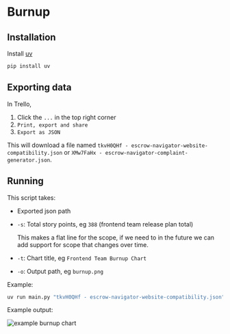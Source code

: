 # Burnup

## Installation

Install [uv](https://docs.astral.sh/uv/getting-started/installation/)

```sh
pip install uv
```

## Exporting data

In Trello,

1. Click the `...` in the top right corner
2. `Print, export and share`
3. `Export as JSON`

This will download a file named `tkvH0QHf - escrow-navigator-website-compatibility.json`
or `XMw7FaHx - escrow-navigator-complaint-generator.json`.

## Running

This script takes:

- Exported json path
- `-s`: Total story points, eg `388` (frontend team release plan total)

  This makes a flat line for the scope, if we need to in the future we can add support for
  scope that changes over time.

- `-t`: Chart title, eg `Frontend Team Burnup Chart`

- `-o`: Output path, eg `burnup.png`

Example:

```sh
uv run main.py "tkvH0QHf - escrow-navigator-website-compatibility.json" -t "Frontend Team Burnup Chart" -o burnup.png -s 388
```

Example output:

![example burnup chart](https://github.com/user-attachments/assets/05ad92a1-beb7-4f59-8bbb-941dcc7648f1)
